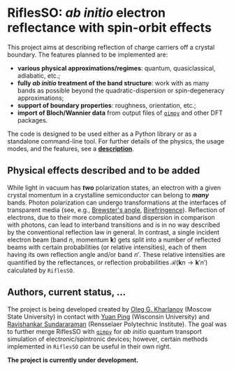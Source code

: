 # RiflesSO: *ab initio* electron reflectance with spin-orbit effects 
This project aims at describing reflection of charge carriers off a crystal boundary. The features planned to be implemented are:
* **various physical approximations/regimes**: quantum, quasiclassical, adiabatic, etc.;
* **fully *ab initio* treatment of the band structure**: work with as many bands as possible beyond the quadratic-dispersion or spin-degeneracy approximations;
* **support of boundary properties**: roughness, orientation, etc.;
* **import of Bloch/Wannier data** from output files of [`qimpy`](https://github.com/shankar1729/qimpy) and other DFT packages.

The code is designed to be used either as a Python library or as a standalone command-line tool. For further details of the physics, the usage modes, and the features, see a [**description**](/doc/riflesso.pdf).


<!--
## Usage: Python library
...

## Usage: Command line
...
-->

## Physical effects described and to be added
While light in vacuum has ***two*** polarization states, an electron with a given crystal momentum in a crystalline semiconductor can belong to ***many*** bands. Photon polarization can undergo transformations at the interfaces of transparent media (see, e.g., [Brewster's angle](https://en.wikipedia.org/wiki/Brewster%27s_angle), [Birefringence](https://en.wikipedia.org/wiki/Birefringence)). Reflection of electrons, due to their more complicated band dispersion in comparison with photons, can lead to interband transitions and is in no way described by the conventional reflection law in general. In contrast, a single incident electron beam (band $n$, momentum $\mathbf{k}$) gets split into a number of reflected beams with certain probabilities (or relative intensities), each of them having its own reflection angle and/or band $n'$. These relative intensities are quantified by the reflectances, or reflection probabilities $\mathcal{R}(\mathbf{k}n \to \mathbf{k}'n')$ calculated by `RiflesSO`.

## Authors, current status, ...

The project is being developed created by [Oleg G. Kharlanov](http://theorphys.phys.msu.ru/en/staff/kharlanov.html) (Moscow State University) in contact with [Yuan Ping](https://directory.engr.wisc.edu/mse/Faculty/Ping_Yuan) (Wisconsin University) and [Ravishankar Sundararaman](https://mse.rpi.edu/people/faculty/ravishankar-sundararaman) (Rensselaer Polytechnic Institute). The goal was to further merge RiflesSO with [`qimpy`](https://github.com/shankar1729/qimpy) for *ab initio* quantum transport simulation of electronic/spintronic devices; however, certain methods implemented in `RiflesSO` can be useful in their own right.

**The project is currently under development.**

